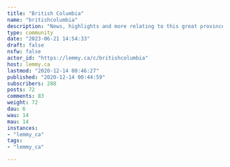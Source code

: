 ```yaml
---
title: "British Columbia" 
name: "britishcolumbia"
description: "News, highlights and more relating to this great province!"
type: community
date: "2023-06-21 14:54:33"
draft: false
nsfw: false
actor_id: "https://lemmy.ca/c/britishcolumbia"
host: lemmy.ca
lastmod: "2020-12-14 00:46:27"
published: "2020-12-14 00:44:59"
subscribers: 288
posts: 72
comments: 83
weight: 72
dau: 6
wau: 14
mau: 14
instances:
- "lemmy_ca"
tags: 
- "lemmy_ca"

---
```

